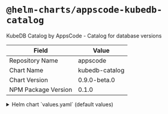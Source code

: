 # `@helm-charts/appscode-kubedb-catalog`

KubeDB Catalog by AppsCode - Catalog for database versions

| Field               | Value          |
| ------------------- | -------------- |
| Repository Name     | appscode       |
| Chart Name          | kubedb-catalog |
| Chart Version       | 0.9.0-beta.0   |
| NPM Package Version | 0.1.0          |

<details>

<summary>Helm chart `values.yaml` (default values)</summary>

```yaml
dockerRegistry: 'kubedb'
catalog:
  elasticsearch: true
  etcd: true
  memcached: true
  mongo: true
  mysql: true
  postgres: true
  redis: true
```

</details>
